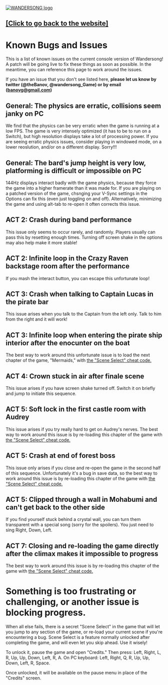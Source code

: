 [![WANDERSONG logo](http://wanderso.ng/img/_logo_smol.png)](http://wanderso.ng)
## [[Click to go back to the website]](http://wanderso.ng)
# Known Bugs and Issues
This is a list of known issues on the current console version of Wandersong! A patch will be going live to fix these things as soon as possible. In the meantime, you can reference this page to work around the issues. 

If you have an issue that you don't see listed here, **please let us know by twitter (@theBanov, @wandersong_Game) or by email (banovg@gmail.com)**

## General: The physics are erratic, collisions seem janky on PC
We find that the physics can be very erratic when the game is running at a low FPS. The game is very intensely optimized (it has to be to run on a Switch), but high resolution displays take a lot of processing power. If you are seeing erratic physics issues, consider playing in windowed mode, on a lower reoslution, and/or on a different display. Sorry!!!

## General: The bard's jump height is very low, platforming is difficult or impossible on PC
144Hz displays interact badly with the game physics, because they force the game into a higher framerate than it was made for. If you are playing on a patched version of the game, chsnging your V-Sync settings in the Options can fix this (even just toggling on and off). Alternatively, minimizing the game and using alt-tab to re-open it often corrects this issue.

## ACT 2: Crash during band performance
This issue only seems to occur rarely, and randomly. Players usually can pass this by resetting enough times. Turning off screen shake in the options may also help make it more stable!

## ACT 2: Infinite loop in the Crazy Raven backstage room after the performance
If you mash the interact button, you can escape this unfortunate loop! 

## ACT 3: Crash when talking to Captain Lucas in the pirate bar
This issue arises when you talk to the Captain from the left only. Talk to him from the right and it will work!

## ACT 3: Infinite loop when entering the pirate ship interior after the enocunter on the boat
The best way to work around this unfortunate issue is to load the next chapter of the game, "Mermaids," with [the "Scene Select" cheat code.](#something-is-too-frustrating-or-challenging-or-another-issue-is-blocking-progress)

## ACT 4: Crown stuck in air after finale scene
This issue arises if you have screen shake turned off. Switch it on briefly and jump to initiate this sequence.

## ACT 5: Soft lock in the first castle room with Audrey
This issue arises if you try really hard to get on Audrey's nerves. The best way to work around this issue is by re-loading this chapter of the game with [the "Scene Select" cheat code.](#something-is-too-frustrating-or-challenging-or-another-issue-is-blocking-progress)

## ACT 5: Crash at end of forest boss
This issue only arises if you close and re-open the game in the second half of this sequence. Unfortunately it's a bug in save data, so the best way to work around this issue is by re-loading this chapter of the game with [the "Scene Select" cheat code.](#something-is-too-frustrating-or-challenging-or-another-issue-is-blocking-progress)

## ACT 5: Clipped through a wall in Mohabumi and can't get back to the other side
If you find yourself stuck behind a crystal wall, you can turn them transparent with a special song (sorry for the spoilers). You just need to sing Right, Down, Left.

## ACT 7: Closing and re-loading the game directly after the climax makes it impossible to progress
The best way to work around this issue is by re-loading this chapter of the game with [the "Scene Select" cheat code.](#something-is-too-frustrating-or-challenging-or-another-issue-is-blocking-progress)

# Something is too frustrating or challenging, or another issue is blocking progress.
When all else fails, there is a secret "Scene Select" in the game that will let you jump to any section of the game, or re-load your current scene if you're encountering a bug. Scene Select is a feature normally unlocked after completing the game, and will even let you skip ahead. Use it wisely!

To unlock it, pause the game and open "Credits." Then press: Left, Right, L, R, Up, Up, Down, Left, R, A.
On PC keyboard: Left, Right, Q, R, Up, Up, Down, Left, R, Space.

Once unlocked, it will be available on the pause menu in place of the "Credits" screen.

